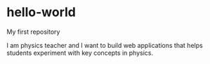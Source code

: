 # hello-world
My first repository

I am physics teacher and I want to build web applications that helps students experiment with key concepts in physics.

